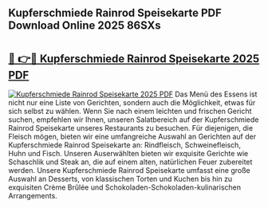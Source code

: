 ## Kupferschmiede Rainrod Speisekarte PDF Download Online 2025 86SXs

# <h2><a href="http://gc77qa.nevu.top/?p=Kupferschmiede+Rainrod+Speisekarte">🔗 👉🔴 Kupferschmiede Rainrod Speisekarte 2025 PDF</a></h2>

[![Kupferschmiede Rainrod Speisekarte 2025 PDF](https://i.imgur.com/dBaPXMq.png)](http://gc77qa.nevu.top/?p=Kupferschmiede+Rainrod+Speisekarte)
Das Menü des Essens ist nicht nur eine Liste von Gerichten, sondern auch die Möglichkeit, etwas für sich selbst zu wählen. Wenn Sie nach einem leichten und frischen Gericht suchen, empfehlen wir Ihnen, unseren Salatbereich auf der Kupferschmiede Rainrod Speisekarte unseres Restaurants zu besuchen. Für diejenigen, die Fleisch mögen, bieten wir eine umfangreiche Auswahl an Gerichten auf der Kupferschmiede Rainrod Speisekarte an: Rindfleisch, Schweinefleisch, Huhn und Fisch. Unseren Auserwählten bieten wir exquisite Gerichte wie Schaschlik und Steak an, die auf einem alten, natürlichen Feuer zubereitet werden. Unsere Kupferschmiede Rainrod Speisekarte umfasst eine große Auswahl an Desserts, von klassischen Torten und Kuchen bis hin zu exquisiten Crème Brûlée und Schokoladen-Schokoladen-kulinarischen Arrangements.
